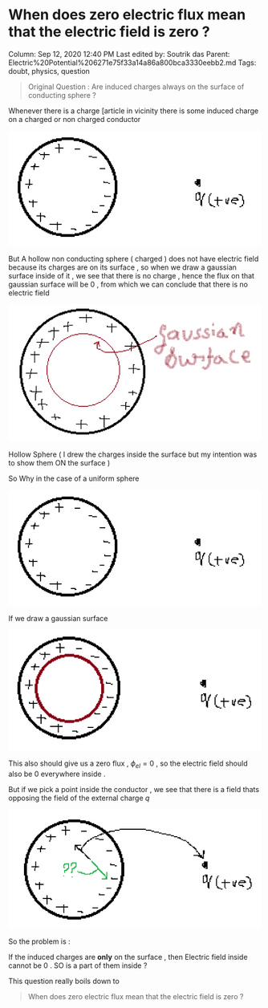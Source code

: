 # When does zero electric flux mean that the electric field is zero ?

Column: Sep 12, 2020 12:40 PM
Last edited by: Soutrik das
Parent: Electric%20Potential%206271e75f33a14a86a800bca3330eebb2.md
Tags: doubt, physics, question

> Original Question : Are induced charges always on the surface of conducting sphere ?

Whenever there is a charge [article in vicinity there is some induced charge on a charged or non charged conductor 

![When%20does%20zero%20electric%20flux%20mean%20that%20the%20electri%20957b1366aee94166a88f597a6ade8fdd/Untitled.png](When%20does%20zero%20electric%20flux%20mean%20that%20the%20electri%20957b1366aee94166a88f597a6ade8fdd/Untitled.png)

But A hollow non conducting sphere ( charged ) does not have electric field because its charges are on its surface , so when we draw a gaussian surface  inside of it , we see that there is no charge , hence the flux on that gaussian surface will be 0 , from which we can conclude that there is no electric field 

![When%20does%20zero%20electric%20flux%20mean%20that%20the%20electri%20957b1366aee94166a88f597a6ade8fdd/Untitled%201.png](When%20does%20zero%20electric%20flux%20mean%20that%20the%20electri%20957b1366aee94166a88f597a6ade8fdd/Untitled%201.png)

Hollow Sphere ( I drew the charges inside the surface but my intention was to show them ON the surface )

So Why in the case of a uniform sphere 

![When%20does%20zero%20electric%20flux%20mean%20that%20the%20electri%20957b1366aee94166a88f597a6ade8fdd/Untitled.png](When%20does%20zero%20electric%20flux%20mean%20that%20the%20electri%20957b1366aee94166a88f597a6ade8fdd/Untitled.png)

If we draw a gaussian surface 

![When%20does%20zero%20electric%20flux%20mean%20that%20the%20electri%20957b1366aee94166a88f597a6ade8fdd/Untitled%202.png](When%20does%20zero%20electric%20flux%20mean%20that%20the%20electri%20957b1366aee94166a88f597a6ade8fdd/Untitled%202.png)

This also should give us a zero flux , $\phi_{el}=0$ , so the electric field should also be 0 everywhere inside . 

But if we pick a point inside the conductor , we see that there is a field thats opposing the field of the external charge $q$

![When%20does%20zero%20electric%20flux%20mean%20that%20the%20electri%20957b1366aee94166a88f597a6ade8fdd/Untitled%203.png](When%20does%20zero%20electric%20flux%20mean%20that%20the%20electri%20957b1366aee94166a88f597a6ade8fdd/Untitled%203.png)

So the problem is :

If the induced charges are **only** on the surface , then Electric field inside cannot be 0 . SO is a part of them inside ?

This question really boils down to 

> When does zero electric flux mean that the electric field is zero ?